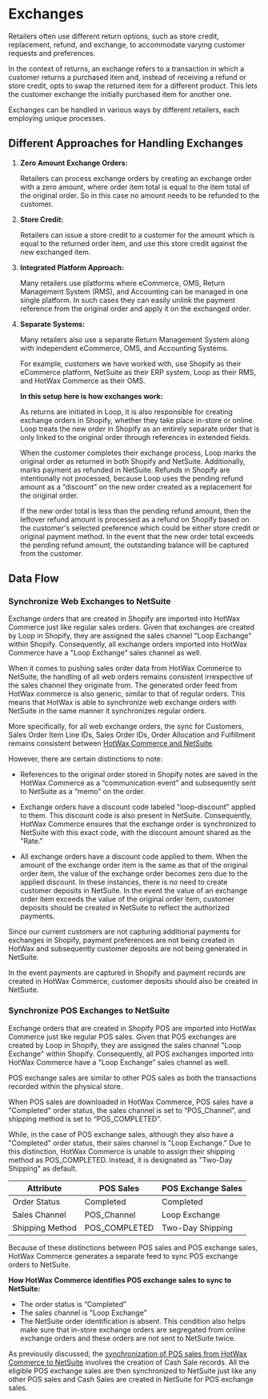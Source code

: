 # Exchanges

Retailers often use different return options, such as store credit, replacement, refund, and exchange, to accommodate varying customer requests and preferences.

In the context of returns, an exchange refers to a transaction in which a customer returns a purchased item and, instead of receiving a refund or store credit, opts to swap the returned item for a different product. This lets the customer exchange the initially purchased item for another one.

Exchanges can be handled in various ways by different retailers, each employing unique processes.

## Different Approaches for Handling Exchanges

1. **Zero Amount Exchange Orders:**
   
   Retailers can process exchange orders by creating an exchange order with a zero amount, where order item total is equal to the item total of the original order. So in this case no amount needs to be refunded to the customer.

2. **Store Credit:**
   
   Retailers can issue a store credit to a customer for the amount which is equal to the returned order item, and use this store credit against the new exchanged item.

3. **Integrated Platform Approach:**
   
   Many retailers use platforms where eCommerce, OMS, Return Management System (RMS), and Accounting can be managed in one single platform. In such cases they can easily unlink the payment reference from the original order and apply it on the exchanged order.

4. **Separate Systems:**
   
   Many retailers also use a separate Return Management System along with independent eCommerce, OMS, and Accounting Systems.

   For example, customers we have worked with, use Shopify as their eCommerce platform, NetSuite as their ERP system, Loop as their RMS, and HotWax Commerce as their OMS.

   **In this setup here is how exchanges work:**

   As returns are initiated in Loop, it is also responsible for creating exchange orders in Shopify, whether they take place in-store or online. Loop treats the new order in Shopify as an entirely separate order that is only linked to the original order through references in extended fields.

   When the customer completes their exchange process, Loop marks the original order as returned in both Shopify and NetSuite. Additionally, marks payment as refunded in NetSuite. Refunds in Shopify are intentionally not processed, because Loop uses the pending refund amount as a “discount” on the new order created as a replacement for the original order.

   If the new order total is less than the pending refund amount, then the leftover refund amount is processed as a refund on Shopify based on the customer's selected preference which could be either store credit or original payment method. In the event that the new order total exceeds the pending refund amount, the outstanding balance will be captured from the customer.

## Data Flow

### Synchronize Web Exchanges to NetSuite

Exchange orders that are created in Shopify are imported into HotWax Commerce just like regular sales orders. Given that exchanges are created by Loop in Shopify, they are assigned the sales channel "Loop Exchange" within Shopify. Consequently, all exchange orders imported into HotWax Commerce have a "Loop Exchange” sales channel as well.

When it comes to pushing sales order data from HotWax Commerce to NetSuite, the handling of all web orders remains consistent irrespective of the sales channel they originate from. The generated order feed from HotWax commerce is also generic, similar to that of regular orders. This means that HotWax is able to synchronize web exchange orders with NetSuite in the same manner it synchronizes regular orders.

More specifically, for all web exchange orders, the sync for Customers, Sales Order Item Line IDs, Sales Order IDs, Order Allocation and Fulfillment remains consistent between [HotWax Commerce and NetSuite](https://docs.hotwax.co/integration-resources/v/netsuite-integration/supported-integrations/salesorder/orderapproval).

However, there are certain distinctions to note:

- References to the original order stored in Shopify notes are saved in the HotWax Commerce as a “communication event” and subsequently sent to NetSuite as a “memo” on the order.
  
- Exchange orders have a discount code labeled "loop-discount" applied to them. This discount code is also present in NetSuite. Consequently, HotWax Commerce ensures that the exchange order is synchronized to NetSuite with this exact code, with the discount amount shared as the "Rate."
  
- All exchange orders have a discount code applied to them. When the amount of the exchange order item is the same as that of the original order item, the value of the exchange order becomes zero due to the applied discount. In these instances, there is no need to create customer deposits in NetSuite. In the event the value of an exchange order item exceeds the value of the original order item, customer deposits should be created in NetSuite to reflect the authorized payments.

Since our current customers are not capturing additional payments for exchanges in Shopify, payment preferences are not being created in HotWax and subsequently customer deposits are not being generated in NetSuite.

In the event payments are captured in Shopify and payment records are created in HotWax Commerce, customer deposits should also be created in NetSuite.

### Synchronize POS Exchanges to NetSuite

Exchange orders that are created in Shopify POS are imported into HotWax Commerce just like regular POS sales. Given that POS exchanges are created by Loop in Shopify, they are assigned the sales channel "Loop Exchange" within Shopify. Consequently, all POS exchanges imported into HotWax Commerce have a "Loop Exchange” sales channel as well.

POS exchange sales are similar to other POS sales as both the transactions recorded within the physical store.

When POS sales are downloaded in HotWax Commerce, POS sales have a "Completed" order status, the sales channel is set to “POS_Channel”, and shipping method is set to “POS_COMPLETED”.

While, in the case of POS exchange sales, although they also have a "Completed" order status, their sales channel is "Loop Exchange." Due to this distinction, HotWax Commerce is unable to assign their shipping method as POS_COMPLETED. Instead, it is designated as "Two-Day Shipping" as default.

| Attribute        | POS Sales       | POS Exchange Sales |
|------------------|-----------------|--------------------|
| Order Status     | Completed       | Completed          |
| Sales Channel    | POS_Channel     | Loop Exchange      |
| Shipping Method  | POS_COMPLETED   | Two-Day Shipping   |

Because of these distinctions between POS sales and POS exchange sales, HotWax Commerce generates a separate feed to sync POS exchange orders to NetSuite.

**How HotWax Commerce identifies POS exchange sales to sync to NetSuite:**

- The order status is “Completed”
- The sales channel is "Loop Exchange"
- The NetSuite order identification is absent. This condition also helps make sure that in-store exchange orders are segregated from online exchange orders and these orders are not sent to NetSuite twice.

As previously discussed, the [synchronization of POS sales from HotWax Commerce to NetSuite](https://docs.hotwax.co/integration-resources/v/netsuite-integration/supported-integrations/salesorder/posorders) involves the creation of Cash Sale records. All the eligible POS exchange sales are then synchronized to NetSuite just like any other POS sales and Cash Sales are created in NetSuite for POS exchange sales.
